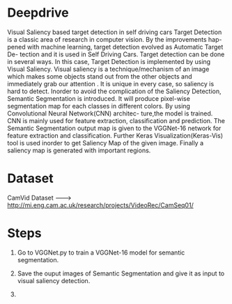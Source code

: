 # Deepdrive
Visual Saliency based target detection in self driving cars
Target Detection is a classic area of research in computer vision. By the improvements
hap- pened with machine learning, target detection evolved as Automatic Target De-
tection and it is used in Self Driving Cars. Target detection can be done in several
ways. In this case, Target Detection is implemented by using Visual Saliency. Visual
saliency is a technique/mechanism of an image which makes some objects stand out from
the other objects and immediately grab our attention . It is unique in every case, so
saliency is hard to detect. Inorder to avoid the complication of the Saliency Detection,
Semantic Segmentation is introduced. It will produce pixel-wise segmentation map for
each classes in different colors. By using Convolutional Neural Network(CNN) architec-
ture,the model is trained. CNN is mainly used for feature extraction, classification and
prediction. The Semantic Segmentation output map is given to the VGGNet-16 network
for feature extraction and classification. Further Keras Visualization(Keras-Vis) tool is
used inorder to get Saliency Map of the given image. Finally a saliency map is generated
with important regions.

# Dataset

CamVid Dataset ---> http://mi.eng.cam.ac.uk/research/projects/VideoRec/CamSeq01/

# Steps

1) Go to VGGNet.py to train a VGGNet-16 model for semantic segmentation.

2) Save the ouput images of Semantic Segmentation and give it as input to visual saliency detection.

3)
